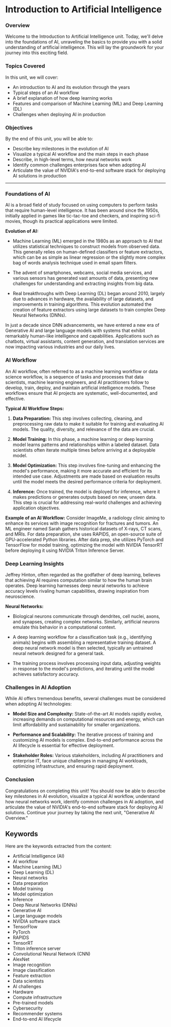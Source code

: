 # Introduction to Artificial Intelligence

### Overview
Welcome to the Introduction to Artificial Intelligence unit. Today, we'll delve into the foundations of AI, unraveling the basics to provide you with a solid understanding of artificial intelligence. This will lay the groundwork for your journey into this exciting field.

### Topics Covered
In this unit, we will cover:
- An introduction to AI and its evolution through the years
- Typical steps of an AI workflow
- A brief explanation of how deep learning works
- Features and comparison of Machine Learning (ML) and Deep Learning (DL)
- Challenges when deploying AI in production

### Objectives
By the end of this unit, you will be able to:
- Describe key milestones in the evolution of AI
- Visualize a typical AI workflow and the main steps in each phase
- Describe, in high-level terms, how neural networks work
- Identify common challenges enterprises face when adopting AI
- Articulate the value of NVIDIA's end-to-end software stack for deploying AI solutions in production

---

### Foundations of AI
AI is a broad field of study focused on using computers to perform tasks that require human-level intelligence. It has been around since the 1950s, initially applied in games like tic-tac-toe and checkers, and inspiring sci-fi movies, though its practical applications were limited.

**Evolution of AI:**
- Machine Learning (ML) emerged in the 1980s as an approach to AI that utilizes statistical techniques to construct models from observed data. This generally relies on human-defined classifiers or feature extractors, which can be as simple as linear regression or the slightly more complex bag of words analysis technique used in email spam filters.

- The advent of smartphones, webcams, social media services, and various sensors has generated vast amounts of data, presenting new challenges for understanding and extracting insights from big data.

- Real breakthroughs with Deep Learning (DL) began around 2010, largely due to advances in hardware, the availability of large datasets, and improvements in training algorithms. This evolution automated the creation of feature extractors using large datasets to train complex Deep Neural Networks (DNNs). 

In just a decade since DNN advancements, we have entered a new era of Generative AI and large language models with systems that exhibit remarkably human-like intelligence and capabilities. Applications such as chatbots, virtual assistants, content generation, and translation services are now impacting various industries and our daily lives.

### AI Workflow
An AI workflow, often referred to as a machine learning workflow or data science workflow, is a sequence of tasks and processes that data scientists, machine learning engineers, and AI practitioners follow to develop, train, deploy, and maintain artificial intelligence models. These workflows ensure that AI projects are systematic, well-documented, and effective.

**Typical AI Workflow Steps:**
1. **Data Preparation:** This step involves collecting, cleaning, and preprocessing raw data to make it suitable for training and evaluating AI models. The quality, diversity, and relevance of the data are crucial.
   
2. **Model Training:** In this phase, a machine learning or deep learning model learns patterns and relationships within a labeled dataset. Data scientists often iterate multiple times before arriving at a deployable model.

3. **Model Optimization:** This step involves fine-tuning and enhancing the model's performance, making it more accurate and efficient for its intended use case. Adjustments are made based on evaluation results until the model meets the desired performance criteria for deployment.

4. **Inference:** Once trained, the model is deployed for inference, where it makes predictions or generates outputs based on new, unseen data. This step is crucial for addressing real-world challenges and achieving application objectives.

**Example of an AI Workflow:**
Consider ImageMe, a radiology clinic aiming to enhance its services with image recognition for fractures and tumors. An ML engineer named Sarah gathers historical datasets of X-rays, CT scans, and MRIs. For data preparation, she uses RAPIDS, an open-source suite of GPU-accelerated Python libraries. After data prep, she utilizes PyTorch and TensorFlow for model training, optimizing the model with NVIDIA TensorRT before deploying it using NVIDIA Triton Inference Server.

### Deep Learning Insights
Jeffrey Hinton, often regarded as the godfather of deep learning, believes that achieving AI requires computation similar to how the human brain operates. Deep learning harnesses deep neural networks to achieve accuracy levels rivaling human capabilities, drawing inspiration from neuroscience.

**Neural Networks:**
- Biological neurons communicate through dendrites, cell nuclei, axons, and synapses, creating complex networks. Similarly, artificial neurons emulate this behavior in a computational context.
  
- A deep learning workflow for a classification task (e.g., identifying animals) begins with assembling a representative training dataset. A deep neural network model is then selected, typically an untrained neural network designed for a general task.

- The training process involves processing input data, adjusting weights in response to the model's predictions, and iterating until the model achieves satisfactory accuracy.

### Challenges in AI Adoption
While AI offers tremendous benefits, several challenges must be considered when adopting AI technologies:
- **Model Size and Complexity:** State-of-the-art AI models rapidly evolve, increasing demands on computational resources and energy, which can limit affordability and sustainability for smaller organizations.

- **Performance and Scalability:** The iterative process of training and customizing AI models is complex. End-to-end performance across the AI lifecycle is essential for effective deployment.

- **Stakeholder Roles:** Various stakeholders, including AI practitioners and enterprise IT, face unique challenges in managing AI workloads, optimizing infrastructure, and ensuring rapid deployment.

### Conclusion
Congratulations on completing this unit! You should now be able to describe key milestones in AI evolution, visualize a typical AI workflow, understand how neural networks work, identify common challenges in AI adoption, and articulate the value of NVIDIA's end-to-end software stack for deploying AI solutions. Continue your journey by taking the next unit, "Generative AI Overview."


## Keywords
Here are the keywords extracted from the content:

- Artificial Intelligence (AI)
- AI workflow
- Machine Learning (ML)
- Deep Learning (DL)
- Neural networks
- Data preparation
- Model training
- Model optimization
- Inference
- Deep Neural Networks (DNNs)
- Generative AI
- Large language models
- NVIDIA software stack
- TensorFlow
- PyTorch
- RAPIDS
- TensorRT
- Triton inference server
- Convolutional Neural Network (CNN)
- AlexNet
- Image recognition
- Image classification
- Feature extraction
- Data scientists
- AI challenges
- Hardware
- Compute infrastructure
- Pre-trained models
- Cybersecurity
- Recommender systems
- End-to-end AI lifecycle